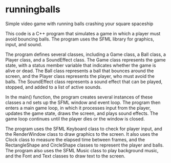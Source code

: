 # runningballs
Simple video game with running balls crashing your square spaceship

This code is a C++ program that simulates a game in which a player must
avoid bouncing balls. The program uses the SFML library for graphics, input, and sound.

The program defines several classes, including a Game class, a Ball class, 
a Player class, and a SoundEffect class. The Game class represents the game
state, with a status member variable that indicates whether the game is alive 
or dead. The Ball class represents a ball that bounces around the screen, and
the Player class represents the player, who must avoid the balls. The SoundEffect 
class represents a sound effect that can be played, stopped, and added to a list
of active sounds.

In the main() function, the program creates several instances of these classes a
nd sets up the SFML window and event loop. The program then enters a main game loop,
in which it processes input from the player, updates the game state, draws the screen,
and plays sound effects. The game loop continues until the player dies or the window
is closed.

The program uses the SFML Keyboard class to check for player input, and the RenderWindow
class to draw graphics to the screen. It also uses the Clock class to measure the
elapsed time between frames, and the RectangleShape and CircleShape classes to represent
the player and balls. The program also uses the SFML Music class to play background
music, and the Font and Text classes to draw text to the screen.
